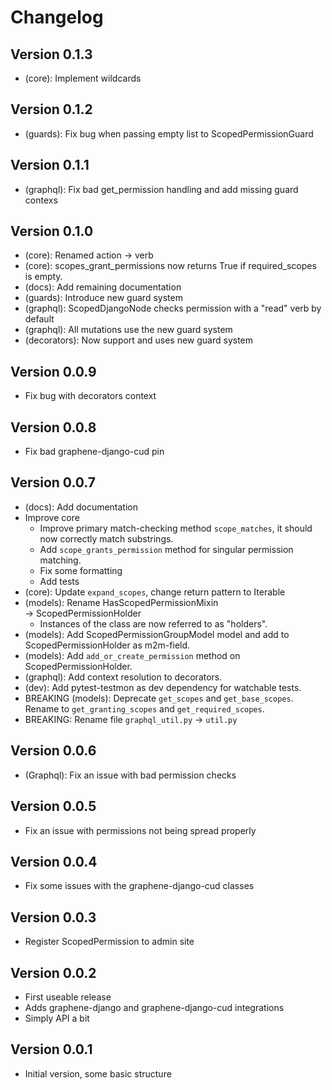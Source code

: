 
# Changelog

## Version 0.1.3
* (core): Implement wildcards

## Version 0.1.2
* (guards): Fix bug when passing empty list to ScopedPermissionGuard

## Version 0.1.1
* (graphql): Fix bad get_permission handling and add missing guard contexs

## Version 0.1.0

* (core): Renamed action → verb
* (core): scopes_grant_permissions now returns True if required_scopes is empty.
* (docs): Add remaining documentation
* (guards): Introduce new guard system
* (graphql): ScopedDjangoNode checks permission with a "read" verb by default
* (graphql): All mutations use the new guard system
* (decorators): Now support and uses new guard system

## Version 0.0.9
* Fix bug with decorators context

## Version 0.0.8
* Fix bad graphene-django-cud pin

## Version 0.0.7
* (docs): Add documentation
* Improve core
	- Improve primary match-checking method `scope_matches`, it should now
	correctly match substrings.
	- Add `scope_grants_permission` method for singular permission matching.
	- Fix some formatting
	- Add tests
* (core): Update `expand_scopes`, change return pattern to Iterable
* (models): Rename HasScopedPermissionMixin → ScopedPermissionHolder
	- Instances of the class are now referred to as "holders".
* (models): Add ScopedPermissionGroupModel model and add to ScopedPermissionHolder as m2m-field.
* (models): Add `add_or_create_permission` method on ScopedPermissionHolder.
* (graphql): Add context resolution to decorators.
* (dev): Add pytest-testmon as dev dependency for watchable tests.
* BREAKING (models): Deprecate `get_scopes` and `get_base_scopes`. Rename to `get_granting_scopes` and `get_required_scopes`.
* BREAKING: Rename file `graphql_util.py` → `util.py`


## Version 0.0.6
* (Graphql): Fix an issue with bad permission checks

## Version 0.0.5
* Fix an issue with permissions not being spread properly

## Version 0.0.4
* Fix some issues with the graphene-django-cud classes

## Version 0.0.3
* Register ScopedPermission to admin site

## Version 0.0.2
* First useable release
* Adds graphene-django and graphene-django-cud integrations
* Simply API a bit

## Version 0.0.1
* Initial version, some basic structure
